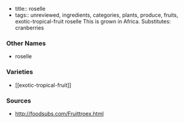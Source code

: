 - title:: roselle
- tags:: unreviewed, ingredients, categories, plants, produce, fruits, exotic-tropical-fruit
roselle This is grown in Africa. Substitutes: cranberries

### Other Names

* roselle

### Varieties

* [[exotic-tropical-fruit]]

### Sources
* http://foodsubs.com/Fruittroex.html
